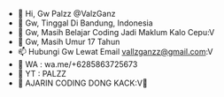 - 👋 Hi, Gw Palzz @ValzGanz
- 👀 Gw, Tinggal Di Bandung, Indonesia
- 🌱 Gw, Masih Belajar Coding Jadi Maklum Kalo Cepu:V
- 💞️ Gw, Masih Umur 17 Tahun
- 📫 Hubungi Gw Lewat Email vallzganzz@gmail.com:V
- 🛐 WA : wa.me/+6285863725673
- 🤖 YT : PALZZ
- 🗿 AJARIN CODING DONG KACK:V🗿

<!---
ValzGanz/ValzGanz is a ✨ special ✨ repository because its `README.md` (this file) appears on your GitHub profile.
You can click the Preview link to take a look at your changes.
--->

